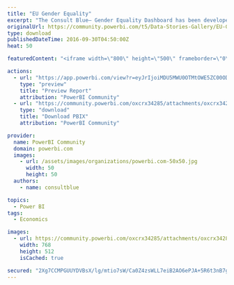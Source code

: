 ```yaml
---
title: "EU Gender Equality"
excerpt: "The Consult Blue– Gender Equality Dashboard has been developed as a country based benchmark for assessing gender equality in the European Union. The"
originalUrl: https://community.powerbi.com/t5/Data-Stories-Gallery/EU-Gender-Equality/m-p/73667
type: download
publishedDateTime: 2016-09-30T04:50:00Z
heat: 50

featuredContent: "<iframe width=\"800\" height=\"500\" frameborder=\"0\" src=\"https://app.powerbi.com/view?r=eyJrIjoiMDU5MWU0OTMtOWE5ZC00ODkyLWEzMWMtZWI1Yzc2NzM5ZjZjIiwidCI6IjkwNTgyMTc5LTFhMDktNDJiNi1hZmJmLTZhZWNjZWUwZTNiNiIsImMiOjh9\"></iframe>"

actions:
  - url: "https://app.powerbi.com/view?r=eyJrIjoiMDU5MWU0OTMtOWE5ZC00ODkyLWEzMWMtZWI1Yzc2NzM5ZjZjIiwidCI6IjkwNTgyMTc5LTFhMDktNDJiNi1hZmJmLTZhZWNjZWUwZTNiNiIsImMiOjh9"
    type: "preview"
    title: "Preview Report"
    attribution: "PowerBI Community"
  - url: "https://community.powerbi.com/oxcrx34285/attachments/oxcrx34285/DataStoriesGallery/350/2/Consult%20Blue%20-%20EU%20Gender%20Equality%20Dashboard%20MPNID%204219805.pbix"
    type: "download"
    title: "Download PBIX"
    attribution: "PowerBI Community"

provider:
  name: PowerBI Community
  domain: powerbi.com
  images:
    - url: /assets/images/organizations/powerbi.com-50x50.jpg
      width: 50
      height: 50
  authors:
    - name: consultblue

topics:
  - Power BI
tags:
  - Economics

images:
  - url: https://community.powerbi.com/oxcrx34285/attachments/oxcrx34285/DataStoriesGallery/350/1/gender%20equality.png
    width: 768
    height: 512
    isCached: true

secured: "2Xg7CCMPGUUYDVBsX/lg/mtio7sW/Ca0Z4zsWLL7eiB2AO6ePJA+5R6t3nB7gFh/RMZu7NLsBKMZNq2l7GjK2gigcDBEEJhlUOA8Gn6KRFnLiEK5IoK4bNzzJWmlYb6UMDErQzmYzQMD/TXRL1i4x6ZED/nw5AbKyEKcEfytHf27rlJWhpHNUREtipb9aemeIa0QJ4S1zivtPFjA7DLRb8ZBdBVuRgNyIBYKAWNq6zpEGIlzyt5RJy3qmrUDUUkF7q6cSA0XE7mjtyUC6DCPTm8Zn+Q7MyuDNharxXchBM0FMLH0p582Oli3R4aJpRMzr+3m9m70GarQwj5pswiVI+fuVLjvmc0uW6ZN8xFd7nHQKZzpaat2jqN1A39+H7c2E7jInqHUOL/9Ps/NKOPAxcnuKSxk30KXldDb6Ehc03o=;rjNlDtFgzCAlcTA9EbFQEg=="
---
```


